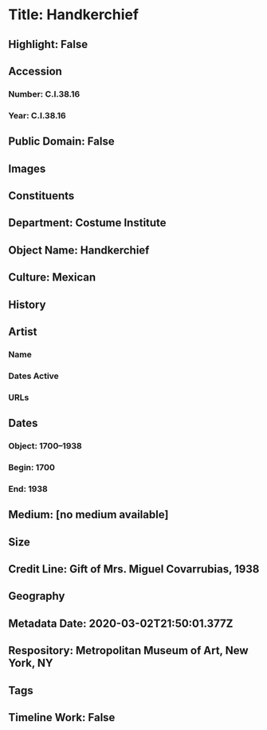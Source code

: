 # Title: Handkerchief
## Highlight: False
## Accession
### Number: C.I.38.16
### Year: C.I.38.16
## Public Domain: False
## Images
## Constituents
## Department: Costume Institute
## Object Name: Handkerchief
## Culture: Mexican
## History
## Artist
### Name
### Dates Active
### URLs
## Dates
### Object: 1700–1938
### Begin: 1700
### End: 1938
## Medium: [no medium available]
## Size
## Credit Line: Gift of Mrs. Miguel Covarrubias, 1938
## Geography
## Metadata Date: 2020-03-02T21:50:01.377Z
## Respository: Metropolitan Museum of Art, New York, NY
## Tags
## Timeline Work: False